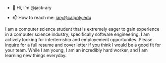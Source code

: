 - 👋 Hi, I’m @jack-ary

- 📫 How to reach me: jary@calpoly.edu

I am a computer science student that is extremely eager to gain experience in a computer science industry, specifically software engineering. I am actively looking for interternship and employement opportunites. Please inquire for a full resume and cover letter if you think I would be a good fit for your team. While I am young, I am an incredibly hard worker, and I am learning new things everyday. 

<!---
jack-ary/jack-ary is a ✨ special ✨ repository because its `README.md` (this file) appears on your GitHub profile.
You can click the Preview link to take a look at your changes.
--->
